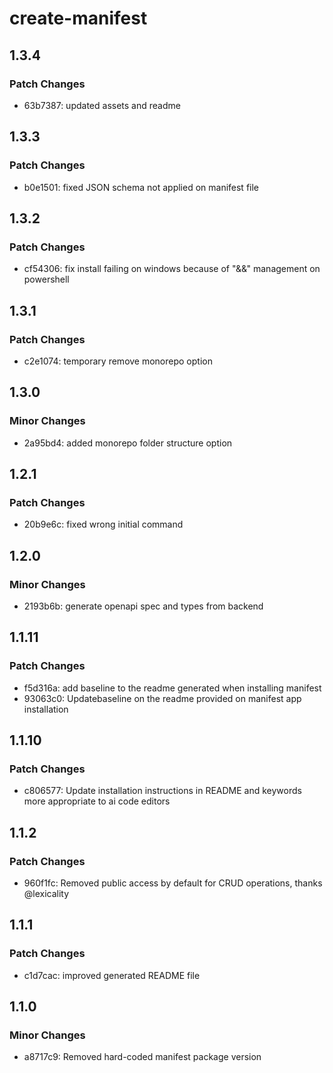 # create-manifest

## 1.3.4

### Patch Changes

- 63b7387: updated assets and readme

## 1.3.3

### Patch Changes

- b0e1501: fixed JSON schema not applied on manifest file

## 1.3.2

### Patch Changes

- cf54306: fix install failing on windows because of "&&" management on powershell

## 1.3.1

### Patch Changes

- c2e1074: temporary remove monorepo option

## 1.3.0

### Minor Changes

- 2a95bd4: added monorepo folder structure option

## 1.2.1

### Patch Changes

- 20b9e6c: fixed wrong initial command

## 1.2.0

### Minor Changes

- 2193b6b: generate openapi spec and types from backend

## 1.1.11

### Patch Changes

- f5d316a: add baseline to the readme generated when installing manifest
- 93063c0: Updatebaseline on the readme provided on manifest app installation

## 1.1.10

### Patch Changes

- c806577: Update installation instructions in README and keywords more appropriate to ai code editors

## 1.1.2

### Patch Changes

- 960f1fc: Removed public access by default for CRUD operations, thanks @lexicality

## 1.1.1

### Patch Changes

- c1d7cac: improved generated README file

## 1.1.0

### Minor Changes

- a8717c9: Removed hard-coded manifest package version
